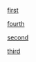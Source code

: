 [first](http://www.kuangdancoding.com/articles/2019-07-20/first)
        [fourth](http://www.kuangdancoding.com/articles/2019-07-21/fourth)
        [second](http://www.kuangdancoding.com/articles/2019-07-21/second)
        [third](http://www.kuangdancoding.com/articles/2019-07-21/third)
        